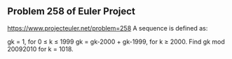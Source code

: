 ## Problem 258 of Euler Project 
https://www.projecteuler.net/problem=258
A sequence is defined as:

gk = 1, for 0 ≤ k ≤ 1999
gk = gk-2000 + gk-1999, for k ≥ 2000.
Find gk mod 20092010 for k = 1018.